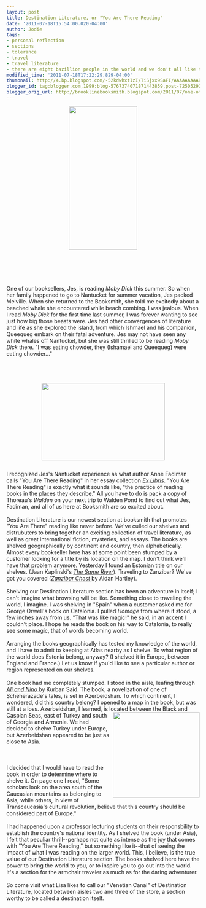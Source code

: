 ```yaml
---
layout: post
title: Destination Literature, or "You Are There Reading"
date: '2011-07-18T15:54:00.020-04:00'
author: Jodie
tags:
- personal reflection
- sections
- tolerance
- travel
- travel literature
- there are eight bazillion people in the world and we don't all like the same thing
modified_time: '2011-07-18T17:22:29.829-04:00'
thumbnail: http://4.bp.blogspot.com/-52kdwhxtIzI/TiSjxx9SaFI/AAAAAAAAABU/XhjBZvE0-IE/s72-c/FarruggiaYouareHere.jpg
blogger_id: tag:blogger.com,1999:blog-5767374071871443859.post-7250529233331117696
blogger_orig_url: http://brooklinebooksmith.blogspot.com/2011/07/one-of-our-booksellers-jes-is-reading.html
---
```


<a href="http://4.bp.blogspot.com/-52kdwhxtIzI/TiSjxx9SaFI/AAAAAAAAABU/XhjBZvE0-IE/s1600/FarruggiaYouareHere.jpg"><img style="TEXT-ALIGN: center; MARGIN: 0px auto 10px; WIDTH: 178px; DISPLAY: block; HEIGHT: 374px; CURSOR: hand" id="BLOGGER_PHOTO_ID_5630805509739276370" border="0" alt="" src="http://4.bp.blogspot.com/-52kdwhxtIzI/TiSjxx9SaFI/AAAAAAAAABU/XhjBZvE0-IE/s320/FarruggiaYouareHere.jpg" /></a><br /><br /><div><br /><div><br /><div>One of our booksellers, Jes, is reading <em>Moby Dick</em> this summer. So when her family happened to go to Nantucket for summer vacation, Jes packed Melville. When she returned to the Booksmith, she told me excitedly about a beached whale she encountered while beach combing. I was jealous. When I read <em>Moby Dick</em> for the first time last summer, I was forever wanting to see just how big those beasts were. Jes had other convergences of literature and life as she explored the island, from which Ishmael and his companion, Queequeg embark on their fatal adventure. Jes may not have seen any white whales off Nantucket, but she was still thrilled to be reading <em>Moby Dick</em> there. "I was eating chowder, they (Ishamael and Queequeg) were eating chowder..." </div><br /><br /><br /><div><br /></div><img style="TEXT-ALIGN: center; MARGIN: 0px auto 10px; WIDTH: 321px; DISPLAY: block; HEIGHT: 201px; CURSOR: hand" id="BLOGGER_PHOTO_ID_5630798409535779090" border="0" alt="" src="http://2.bp.blogspot.com/-rrwjmAmKLLM/TiSdUfo28RI/AAAAAAAAAA0/XfsCll3tbuo/s320/Nuntucket.jpg" /><br />I recognized Jes's Nantucket experience as what author Anne Fadiman calls "You Are There Reading" in her essay collection <em><a href="http://www.brooklinebooksmith-shop.com/book/9780374527228">Ex Libris</a></em>. "You Are There Reading" is exactly what it sounds like, "the practice of reading books in the places they describe." All you have to do is pack a copy of Thoreau's <em>Walden</em> on your next trip to Walden Pond to find out what Jes, Fadiman, and all of us here at Booksmith are so excited about.<br /><br />Destination Literature is our newest section at booksmith that promotes "You Are There" reading like never before. We've culled our shelves and distrubuters to bring together an exciting collection of travel literature, as well as great international fiction, mysteries, and essays. The books are shelved geographically by continent and country, then alphabetically. Almost every bookseller here has at some point been stumped by a customer looking for a title by its location on the map. I don't think we'll have that problem anymore. Yesterday I found an Estonian title on our shelves. (Jaan Kaplinski's <em><a href="http://www.brooklinebooksmith-shop.com/book/9780720613407">The Same River</a></em>). Traveling to Zanzibar? We've got you covered (<a href="http://www.brooklinebooksmith-shop.com/book/9781594480119"><em>Zanzibar Chest</em> </a>by Aidan Hartley).<br /><br />Shelving our Destination Literature section has been an adventure in itself; I can't imagine what browsing will be like. Something close to traveling the world, I imagine. I was shelving in "Spain" when a customer asked me for George Orwell's book on Catalonia. I pulled <em>Homage</em> from where it stood, a few inches away from us. "That was like magic!" he said, in an accent I couldn't place. I hope he reads the book on his way to Catalonia, to really see some magic, that of words becoming world.<br /><br />Arranging the books geographically has tested my knowledge of the world, and I have to admit to keeping at Atlas nearby as I shelve. To what region of the world does Estonia belong, anyway? (I shelved it in Europe, between England and France.) Let us know if you'd like to see a particular author or region represented on our shelves.<br /><br />One book had me completely stumped. I stood in the aisle, leafing through <a href="http://www.brooklinebooksmith-shop.com/book/9780385720403"><em>Ali and Nino</em> </a>by Kurban Said. The book, a novelization of one of Scheherazade's tales, is set in Azerbeidshan. To which continent, I wondered, did this country belong? I opened to a map in the book, but was still at a loss. Azerbeidshan, I learned, is loc<a href="http://2.bp.blogspot.com/-J61tcY6-DuY/TiSfF6CA_mI/AAAAAAAAABE/pigLV6Nsta4/s1600/azer.bmp"><img style="MARGIN: 0px 0px 10px 10px; WIDTH: 226px; FLOAT: right; HEIGHT: 223px; CURSOR: hand" id="BLOGGER_PHOTO_ID_5630800357945835106" border="0" alt="" src="http://2.bp.blogspot.com/-J61tcY6-DuY/TiSfF6CA_mI/AAAAAAAAABE/pigLV6Nsta4/s320/azer.bmp" /></a>ated between the Black and Caspian Seas, east of Turkey and south of Georgia and Armenia. We had decided to shelve Turkey under Europe, but Azerbeidshan appeared to be just as close to Asia.<br /><br /><br /><br /><div>I decided that I would have to read the book in order to determine where to shelve it. On page one I read, "Some scholars look on the area south of the Caucasian mountains as belonging to Asia, while others, in view of Transcaucasia's cultural revolution, believe that this country should be considered part of Europe."<br /><br />I had happened upon a professor lecturing students on their responsbility to establish the country's national identity. As I shelved the book (under Asia), I felt that peculiar thrill--perhaps not quite as intense as the joy that comes with "You Are There Reading," but something like it--that of seeing the impact of what I was reading on the larger world. This, I believe, is the true value of our Destination Literature section. The books shelved here have the power to bring the world to you, or to inspire you to go out into the world. It's a section for the armchair traveler as much as for the daring adventurer.<br /><br />So come visit what Lisa likes to call our "Venetian Canal" of Destination Literature, located between aisles two and three of the store, a section worthy to be called a destination itself. </div></div></div>